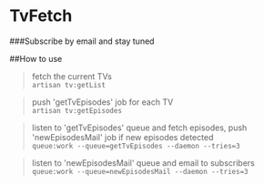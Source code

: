# TvFetch
###Subscribe by email and stay tuned

##How to use

>fetch the current TVs<br>
`artisan tv:getList`

>push 'getTvEpisodes' job for each TV<br>
`artisan tv:getEpisodes`

>listen to 'getTvEpisodes' queue and fetch episodes, push 'newEpisodesMail' job if new episodes detected<br>
`queue:work --queue=getTvEpisodes --daemon --tries=3`

>listen to 'newEpisodesMail' queue and email to subscribers<br>
`queue:work --queue=newEpisodesMail --daemon --tries=3`

